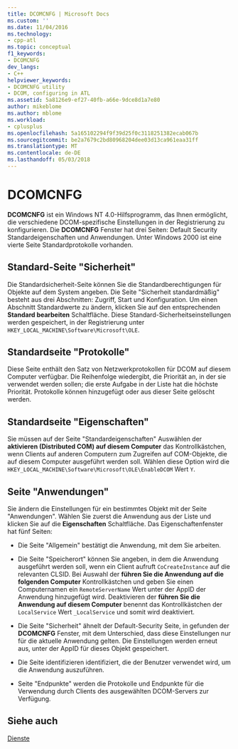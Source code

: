 ```yaml
---
title: DCOMCNFG | Microsoft Docs
ms.custom: ''
ms.date: 11/04/2016
ms.technology:
- cpp-atl
ms.topic: conceptual
f1_keywords:
- DCOMCNFG
dev_langs:
- C++
helpviewer_keywords:
- DCOMCNFG utility
- DCOM, configuring in ATL
ms.assetid: 5a8126e9-ef27-40fb-a66e-9dce8d1a7e80
author: mikeblome
ms.author: mblome
ms.workload:
- cplusplus
ms.openlocfilehash: 5a165102294f9f39d25f0c3118251382ecab067b
ms.sourcegitcommit: be2a7679c2bd80968204dee03d13ca961eaa31ff
ms.translationtype: MT
ms.contentlocale: de-DE
ms.lasthandoff: 05/03/2018
---
```

# <a name="dcomcnfg"></a>DCOMCNFG
**DCOMCNFG** ist ein Windows NT 4.0-Hilfsprogramm, das Ihnen ermöglicht, die verschiedene DCOM-spezifische Einstellungen in der Registrierung zu konfigurieren. Die **DCOMCNFG** Fenster hat drei Seiten: Default Security Standardeigenschaften und Anwendungen. Unter Windows 2000 ist eine vierte Seite Standardprotokolle vorhanden.  
  
## <a name="default-security-page"></a>Standard-Seite "Sicherheit"  
 Die Standardsicherheit-Seite können Sie die Standardberechtigungen für Objekte auf dem System angeben. Die Seite "Sicherheit standardmäßig" besteht aus drei Abschnitten: Zugriff, Start und Konfiguration. Um einen Abschnitt Standardwerte zu ändern, klicken Sie auf den entsprechenden **Standard bearbeiten** Schaltfläche. Diese Standard-Sicherheitseinstellungen werden gespeichert, in der Registrierung unter `HKEY_LOCAL_MACHINE\Software\Microsoft\OLE`.  
  
## <a name="default-protocols-page"></a>Standardseite "Protokolle"  
 Diese Seite enthält den Satz von Netzwerkprotokollen für DCOM auf diesem Computer verfügbar. Die Reihenfolge wiedergibt, die Priorität an, in der sie verwendet werden sollen; die erste Aufgabe in der Liste hat die höchste Priorität. Protokolle können hinzugefügt oder aus dieser Seite gelöscht werden.  
  
## <a name="default-properties-page"></a>Standardseite "Eigenschaften"  
 Sie müssen auf der Seite "Standardeigenschaften" Auswählen der **aktivieren (Distributed COM) auf diesem Computer** das Kontrollkästchen, wenn Clients auf anderen Computern zum Zugreifen auf COM-Objekte, die auf diesem Computer ausgeführt werden soll. Wählen diese Option wird die `HKEY_LOCAL_MACHINE\Software\Microsoft\OLE\EnableDCOM` Wert `Y`.  
  
## <a name="applications-page"></a>Seite "Anwendungen"  
 Sie ändern die Einstellungen für ein bestimmtes Objekt mit der Seite "Anwendungen". Wählen Sie zuerst die Anwendung aus der Liste und klicken Sie auf die **Eigenschaften** Schaltfläche. Das Eigenschaftenfenster hat fünf Seiten:  
  
-   Die Seite "Allgemein" bestätigt die Anwendung, mit dem Sie arbeiten.  
  
-   Die Seite "Speicherort" können Sie angeben, in dem die Anwendung ausgeführt werden soll, wenn ein Client aufruft `CoCreateInstance` auf die relevanten CLSID. Bei Auswahl der **führen Sie die Anwendung auf die folgenden Computer** Kontrollkästchen und geben Sie einen Computernamen ein `RemoteServerName` Wert unter der AppID der Anwendung hinzugefügt wird. Deaktivieren der **führen Sie die Anwendung auf diesem Computer** benennt das Kontrollkästchen der `LocalService` Wert `_LocalService` und somit wird deaktiviert.  
  
-   Die Seite "Sicherheit" ähnelt der Default-Security Seite, in gefunden der **DCOMCNFG** Fenster, mit dem Unterschied, dass diese Einstellungen nur für die aktuelle Anwendung gelten. Die Einstellungen werden erneut aus, unter der AppID für dieses Objekt gespeichert.  
  
-   Die Seite identifizieren identifiziert, die der Benutzer verwendet wird, um die Anwendung auszuführen.  
  
-   Seite "Endpunkte" werden die Protokolle und Endpunkte für die Verwendung durch Clients des ausgewählten DCOM-Servers zur Verfügung.  
  
## <a name="see-also"></a>Siehe auch  
 [Dienste](../atl/atl-services.md)

